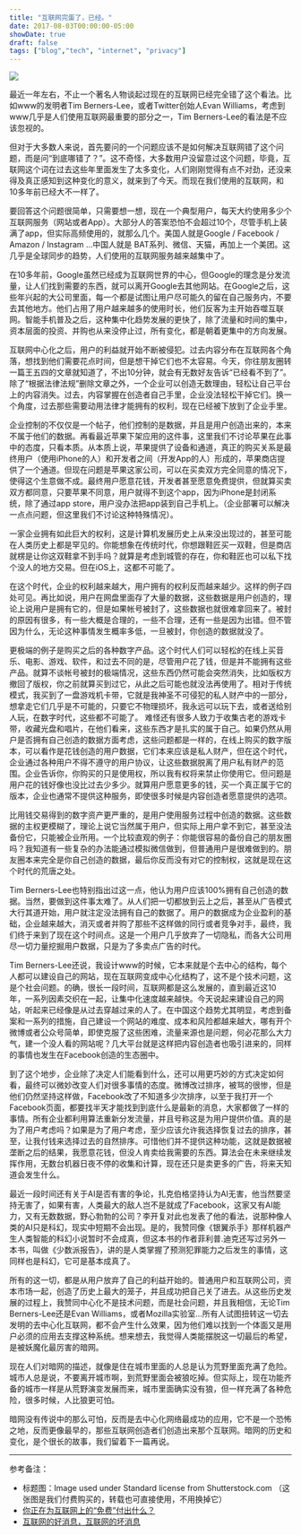 ```yaml
---
title: "互联网完蛋了，已经。"
date: 2017-08-03T00:00:00-05:00
showDate: true
draft: false
tags: ["blog","tech", "internet", "privacy"]
---
```

![](/images/the_old_internet_is_end/title.jpeg)

最近一年左右，不止一个著名人物谈起过现在的互联网已经完全错了这个看法。比如www的发明者Tim Berners-Lee，或者Twitter创始人Evan Williams，考虑到www几乎是人们使用互联网最重要的部分之一，Tim Berners-Lee的看法是不应该忽视的。

但对于大多数人来说，首先要问的一个问题应该不是如何解决互联网错了这个问题，而是问“到底哪错了？”。这不奇怪，大多数用户没留意过这个问题，毕竟，互联网这个词在过去这些年里面发生了太多变化，人们刚刚觉得有点不对劲，还没来得及真正感知到这种变化的意义，就来到了今天。而现在我们使用的互联网，和10多年前已经大不一样了。

<!--more--> 

要回答这个问题很简单，只需要想一想，现在一个典型用户，每天大约使用多少个互联网服务（网站或者App）。大部分人的答案恐怕不会超过10个，尽管手机上装满了app，但实际高频使用的，就那么几个。美国人就是Google / Facebook / Amazon / Instagram …中国人就是 BAT系列、微信、天猫，再加上一个美团。这几乎是全球同步的趋势，人们使用的互联网服务越来越集中了。

在10多年前，Google虽然已经成为互联网世界的中心，但Google的理念是分发流量，让人们找到需要的东西，就可以离开Google去其他网站。在Google之后，这些年兴起的大公司里面，每一个都是试图让用户尽可能久的留在自己服务内，不要去其他地方。他们占用了用户越来越多的使用时长，他们反客为主开始吞噬互联网。智能手机普及之后，这种集中化趋势发展的更快了，除了流量和时间的集中，资本层面的投资、并购也从来没停止过，所有变化，都是朝着更集中的方向发展。

互联网中心化之后，用户的利益就开始不断被侵犯。过去内容分布在互联网各个角落，想找到他们需要花点时间，但是想干掉它们也不太容易。今天，你往朋友圈转一篇王五四的文章就知道了，不出10分钟，就会有无数好友告诉“已经看不到了”。除了“根据法律法规”删除文章之外，一个企业可以创造无数理由，轻松让自己平台上的内容消失。过去，内容掌握在创造者自己手里，企业没法轻松干掉它们。换一个角度，过去那些需要动用法律才能拥有的权利，现在已经被下放到了企业手里。

企业控制的不仅仅是一个帖子，他们控制的是数据，并且是用户创造出来的，本来不属于他们的数据。再看最近苹果下架应用的这件事，这里我们不讨论苹果在此事中的态度，只看本质。从本质上说，苹果提供了设备和通道，真正的购买关系是最终用户（使用iPhone的人）和开发者之间（开发App的人）形成的，苹果商店提供了一个通道。但现在问题是苹果这家公司，可以在买卖双方完全同意的情况下，使得这个生意做不成。最终用户愿意花钱，开发者甚至愿意免费提供，但就算买卖双方都同意，只要苹果不同意，用户就得不到这个app，因为iPhone是封闭系统，除了通过app store，用户没办法把app装到自己手机上。（企业部署可以解决一点点问题，但这里我们不讨论这种特殊情况）。

一家企业拥有如此巨大的权利，这是计算机发展历史上从来没出现过的，甚至可能在人类历史上都是罕见的。你能想象在传统时代，你想跟鞋匠买一双鞋，但是商店就楞是让你这双鞋拿不到手吗？就算是考虑到城管的存在，你和鞋匠也可以私下找个没人的地方交易。但在iOS上，这都不可能了。

在这个时代，企业的权利越来越大，用户拥有的权利反而越来越少。这样的例子四处可见。再比如说，用户在网盘里面存了大量的数据，这些数据是用户创造的，理论上说用户是拥有它的，但是如果帐号被封了，这些数据也就很难拿回来了。被封的原因有很多，有一些大概是合理的，一些不合理，还有一些是因为出错。但不管因为什么，无论这种事情发生概率多低，一旦被封，你创造的数据就没了。

更极端的例子是购买之后的各种数字产品。这个时代人们可以轻松的在线上买音乐、电影、游戏、软件，和过去不同的是，尽管用户花了钱，但是并不能拥有这些产品。就算不谈帐号被封的极端情况，这些东西仍然可能会突然消失，比如版权方撤回了版权，你之前就算买到过它，从此之后可能也就没法再使用了。相对于传统模式，我买到了一盘游戏机卡带，它就是我神圣不可侵犯的私人财产中的一部分，想拿走它们几乎是不可能的，只要它不物理损坏，我永远可以玩下去，或者送给别人玩，在数字时代，这些都不可能了。 难怪还有很多人致力于收集古老的游戏卡带，收藏光盘和唱片，在他们看来，这些东西才是扎实的属于自己。如果仍然从用户是否拥有自己创造的数据方面考虑，这些问题都是一样的，在线上购买的数字版本，可以看作是花钱创造的用户数据，它们本来应该是私人财产，但在这个时代，企业通过各种用户不得不遵守的用户协议，让这些数据脱离了用户私有财产的范围。企业告诉你，你购买的只是使用权，所以我有权将来禁止你使用它。但问题是用户花的钱好像也没比过去少多少。就算用户愿意更多的钱，买一个真正属于它的版本，企业也通常不提供这种服务，即使很多时候是内容创造者愿意提供的选项。

比用钱交易得到的数字资产更严重的，是用户使用服务过程中创造的数据。这些数据的主权更模糊了，理论上说它当然属于用户，但实际上用户拿不到它，甚至没法备份它，只能被企业所用。一个比较直观的例子：你能很容易的备份自己的朋友圈吗？我知道有一些复杂的办法能通过模拟微信做到，但普通用户是很难做到的。朋友圈本来完全是你自己创造的数据，最后你反而没有对它的控制权，这就是现在这个时代的荒唐之处。

Tim Berners-Lee也特别指出过这一点，他认为用户应该100%拥有自己创造的数据。当然，要做到这件事太难了。从人们把一切都放到云上之后，甚至从广告模式大行其道开始，用户就注定没法拥有自己的数据了。用户的数据成为企业盈利的基础，企业越来越大，消灭或者并购了那些不这样做的同行或者竞争对手，最终，我们终于来到了现在这个时间点。这是一个用户几乎放弃了一切隐私，而各大公司用尽一切力量挖掘用户数据，只是为了多卖点广告的时代。

Tim Berners-Lee还说，我设计www的时候，它本来就是个去中心的结构，每个人都可以建设自己的网站，现在互联网变成中心化结构了，这不是个技术问题，这是个社会问题。的确，很长一段时间，互联网都是这么发展的，直到最近这10年，一系列因素交织在一起，让集中化速度越来越快。今天说起来建设自己的网站，听起来已经像是从过去穿越过来的人了。在中国这个趋势尤其明显，考虑到备案和一系列的措施，自己建设一个网站的难度、成本和风险都越来越大，哪有开个微博或者公众号简单，即使克服了这些困难，流量来源也是问题，何必花那么大力气，建一个没人看的网站呢？几大平台就是这样把内容创造者也吸引进来的，同样的事情也发生在Facebook创造的生态圈中。

到了这个地步，企业除了决定人们能看到什么，还可以用更巧妙的方式决定如何看，最终可以微妙改变人们对很多事情的态度。微博改过排序，被骂的很惨，但是他们仍然坚持这样做，Facebook改了不知道多少次排序，以至于我打开一个Facebook页面，都要找半天才能找到到底什么是最新的消息，大家都做了一样的事情。所有企业都利用算法重新分发流量，并且号称这是为用户提供价值。真的是为了用户考虑吗？如果是为了用户考虑，至少应该允许我选择恢复过去的排序，甚至，让我付钱来选择过去的自然排序。可惜他们并不提供这种功能，这就是数据被垄断之后的结果，我愿意花钱，但没人肯卖给我需要的东西。算法会在未来继续发挥作用，无数台机器日夜不停的收集和计算，现在还只是卖更多的广告，将来天知道会发生什么。

最近一段时间还有关于AI是否有害的争论，扎克伯格坚持认为AI无害，他当然要坚持无害了，如果有害，人类最大的敌人岂不是就成了Facebook，这家又有AI能力，又有无数数据，野心勃勃的公司？李开复对此也发表了他的看法，说那种像人类的AI只是科幻，现实中短期不会出现。是的，我赞同像《银翼杀手》那样机器产生人类智能的科幻小说暂时不会成真，但这本书的作者菲利普.迪克还写过另外一本书，叫做《少数派报告》，讲的是人类掌握了预测犯罪能力之后发生的事情，这同样也是科幻，它可是基本成真了。

所有的这一切，都是从用户放弃了自己的利益开始的。普通用户和互联网公司，资本市场一起，创造了历史上最大的笼子，并且成功把自己关了进去。从这些历史发展的过程上，我赞同中心化不是技术问题，而是社会问题，并且我相信，无论Tim Berners-Lee还是Evan Williams，或者Mozilla实验室…所有人试图扭转这一切去发明的去中心化互联网，都不会产生什么效果，因为他们难以找到一个体面又是用户必须的应用去支撑这种系统。想来想去，我觉得人类能摆脱这一切最后的希望，是被妖魔化最厉害的暗网。

现在人们对暗网的描述，就像是住在城市里面的人总是认为荒野里面充满了危险。城市人总是说，不要离开城市啊，到荒野里面会被狼吃掉。但实际上，现在功能齐备的城市一样是从荒野演变发展而来，城市里面确实没有狼，但一样充满了各种危险，很多时候，人比狼更可怕。

暗网没有传说中的那么可怕，反而是去中心化网络最成功的应用，它不是一个恐怖之地，反而更像最早的，那些互联网创造者们创造出来那个互联网。暗网的历史和变化，是个很长的故事，我们留着下一篇再说。

----

参考备注：

* 标题图：Image used under Standard license from Shutterstock.com （这张图是我们付费购买的，转载也可直接使用，不用换掉它）
* [你正在为互联网上的“免费”付出什么？](../internet_free_privacy/)
* [互联网的好消息，互联网的坏消息](../internet_goodnews_badnews/)

